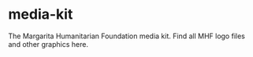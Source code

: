 # media-kit
The Margarita Humanitarian Foundation media kit. Find all MHF logo files and other graphics here.
